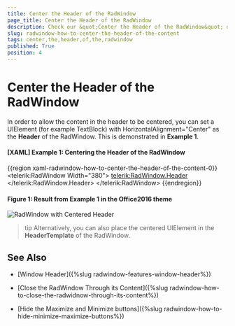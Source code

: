 ```yaml
---
title: Center the Header of the RadWindow
page_title: Center the Header of the RadWindow
description: Check our &quot;Center the Header of the RadWindow&quot; documentation article for the RadWindow {{ site.framework_name }} control.
slug: radwindow-how-to-center-the-header-of-the-content
tags: center,the,header,of,the,radwindow
published: True
position: 4
---
```


# Center the Header of the RadWindow

In order to allow the content in the header to be centered, you can set a UIElement (for example TextBlock) with HorizontalAlignment="Center" as the __Header__ of the RadWindow. This is demonstrated in __Example 1__.

#### __[XAML] Example 1: Centering the Header of the RadWindow__

{{region xaml-radwindow-how-to-center-the-header-of-the-content-0}}
	<telerik:RadWindow Width="380">
	    <telerik:RadWindow.Header>
	        <TextBlock Text="My Header" HorizontalAlignment="Center" />
	    </telerik:RadWindow.Header>
	</telerik:RadWindow>
{{endregion}}

#### __Figure 1: Result from Example 1 in the Office2016 theme__
![RadWindow with Centered Header](images/RadWindow_How_To_Center_the_Header_01.png)

>tip Alternatively, you can also place the centered UIElement in the __HeaderTemplate__ of the RadWindow.

## See Also

 * [Window Header]({%slug radwindow-features-window-header%})

 * [Close the RadWindow Through its Content]({%slug radwindow-how-to-close-the-radwidnow-through-its-content%})

 * [Hide the Maximize and Minimize buttons]({%slug radwindow-how-to-hide-minimize-maximize-buttons%})
